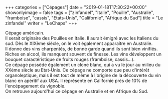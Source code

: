 +++
categories = ["Cépages"]
date = "2019-01-18T17:30:22+00:00"
showonlyimage = false
tags = ["zinfandel", "Italie", "Pouille", "Australie", "framboise", "cassis", "Etats-Unis", "Californie", "Afrique du Sud"]
title = "Le zinfandel"
writer = "LeChaps"
+++

Cépage américain.  
Il serait originaire des Pouilles en Italie. Il aurait émigré avec les Italiens du sud. Dès le XIXème siècle, on le voit également apparaître en Australie.  
Il donne des vins charpentés, de bonne garde quand ils sont bien vinifiés. Riches en alcool, ils manquent souvent de finesse. Les vins développent un bouquet caractéristique de fruits rouges (framboise, cassis...).  
Ce cépage possède également un clone blanc, qui a vu le jour au milieu du XXème siècle au Etat-Unis. Ce cépage ne comporte que peu d'intérêt organoleptique, mais il est tout de même à l'origine de la découverte du vin blanc en apéritif aux USA. Il représente en Californie près de 10% de l'encépagement du vignoble.  
On retrouve aujourd'hui ce cépage en Australie et en Afrique du Sud.